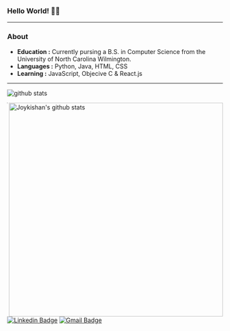 ### Hello World! :wave::smiley:

----------------------------------------------------------------------------
### About
-  **Education :** Currently pursing a B.S. in Computer Science from
the University of North Carolina Wilmington.
-  **Languages :** Python, Java, HTML, CSS
-  **Learning :** JavaScript, Objecive C & React.js

-------------------------------------------------------------------------------------------------------------------

![github stats](https://github-readme-stats.vercel.app/api?username=iamclements&show_icons=true)

<img width="500" height="auto" align="right" alt="Joykishan's github stats" 
         src="https://github-readme-stats.vercel.app/api?username=joykishansharma&show_icons=true&theme=algolia&count_private=true" />

-------------------------------------------------------------------------------------------------------------------

[![Linkedin Badge](https://img.shields.io/badge/-Daniel_Clements-blue?style=flat-square&logo=Linkedin&logoColor=white&link=https://www.linkedin.com/in/daniel-clements-26476313a//)](https://www.linkedin.com/in/daniel-clements-26476313a/) [![Gmail Badge](https://img.shields.io/badge/-daniel@clements.tech-c14438?style=flat-square&logo=Gmail&logoColor=white&link=mailto:daniel@clements.tech)](mailto:daniel@clements.tech)

